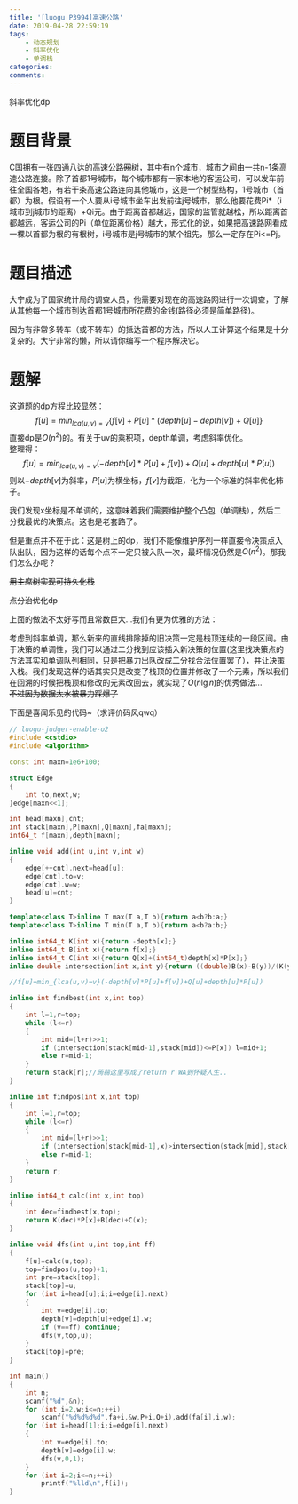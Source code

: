 ```yaml
---
title: '[luogu P3994]高速公路'
date: 2019-04-28 22:59:19
tags:
    - 动态规划
    - 斜率优化
    - 单调栈
categories:
comments:
---
```


斜率优化dp

<!-- more -->

# 题目背景
C国拥有一张四通八达的高速公路~~网~~树，其中有n个城市，城市之间由一共n-1条高速公路连接。除了首都1号城市，每个城市都有一家本地的客运公司，可以发车前往全国各地，有若干条高速公路连向其他城市，这是一个树型结构，1号城市（首都）为根。假设有一个人要从i号城市坐车出发前往j号城市，那么他要花费Pi*（i城市到j城市的距离）+Qi元。由于距离首都越远，国家的监管就越松，所以距离首都越远，客运公司的Pi（单位距离价格）越大，形式化的说，如果把高速路网看成一棵以首都为根的有根树，i号城市是j号城市的某个祖先，那么一定存在Pi<=Pj。

# 题目描述
大宁成为了国家统计局的调查人员，他需要对现在的高速路网进行一次调查，了解从其他每一个城市到达首都1号城市所花费的金钱(路径必须是简单路径)。

因为有非常多转车（或不转车）的抵达首都的方法，所以人工计算这个结果是十分复杂的。大宁非常的懒，所以请你编写一个程序解决它。
# 题解  
这道题的dp方程比较显然：
$$f[u]=min_{lca(u,v)=v}\{f[v]+P[u]*(depth[u]-depth[v])+Q[u]\}$$
直接dp是$O(n^2)$的。有关于uv的乘积项，depth单调，考虑斜率优化。  
整理得：
$$f[u]=min_{lca(u,v)=v}(-depth[v]*P[u]+f[v])+Q[u]+depth[u]*P[u])$$
则以$-depth[v]$为斜率，$P[u]$为横坐标，$f[v]$为截距，化为一个标准的斜率优化柿子。

我们发现x坐标是不单调的，这意味着我们需要维护整个凸包（单调栈），然后二分找最优的决策点。这也是老套路了。

但是重点并不在于此：这是树上的dp，我们不能像维护序列一样直接令决策点入队出队，因为这样的话每个点不一定只被入队一次，最坏情况仍然是$O(n^2)$。那我们怎么办呢？

~~用主席树实现可持久化栈~~

~~点分治优化dp~~

上面的做法不太好写而且常数巨大...我们有更为优雅的方法：

考虑到斜率单调，那么新来的直线排除掉的旧决策一定是栈顶连续的一段区间。由于决策的单调性，我们可以通过二分找到应该插入新决策的位置(这里找决策点的方法其实和单调队列相同，只是把暴力出队改成二分找合法位置罢了），并让决策入栈。我们发现这样的话其实只是改变了栈顶的位置并修改了一个元素，所以我们在回溯的时候把栈顶和修改的元素改回去，就实现了$O(n\lg n)$的优秀做法...  
~~不过因为数据太水被暴力踩爆了~~

下面是喜闻乐见的代码~（求评价码风qwq）
```cpp
// luogu-judger-enable-o2
#include <cstdio>
#include <algorithm>

const int maxn=1e6+100;

struct Edge
{
    int to,next,w;
}edge[maxn<<1];

int head[maxn],cnt;
int stack[maxn],P[maxn],Q[maxn],fa[maxn];
int64_t f[maxn],depth[maxn];

inline void add(int u,int v,int w)
{
    edge[++cnt].next=head[u];
    edge[cnt].to=v;
    edge[cnt].w=w;
    head[u]=cnt;
}

template<class T>inline T max(T a,T b){return a<b?b:a;}
template<class T>inline T min(T a,T b){return a<b?a:b;}

inline int64_t K(int x){return -depth[x];}
inline int64_t B(int x){return f[x];}
inline int64_t C(int x){return Q[x]+(int64_t)depth[x]*P[x];}
inline double intersection(int x,int y){return ((double)B(x)-B(y))/(K(y)-K(x));}

//f[u]=min_{lca(u,v)=v}(-depth[v]*P[u]+f[v])+Q[u]+depth[u]*P[u])

inline int findbest(int x,int top)
{
    int l=1,r=top;
    while (l<=r)
    {
        int mid=(l+r)>>1;
        if (intersection(stack[mid-1],stack[mid])<=P[x]) l=mid+1;
        else r=mid-1;
    }
    return stack[r];//蒟蒻这里写成了return r WA到怀疑人生..
}

inline int findpos(int x,int top)
{
    int l=1,r=top;
    while (l<=r)
    {
        int mid=(l+r)>>1;
        if (intersection(stack[mid-1],x)>intersection(stack[mid],stack[mid-1])) l=mid+1;
        else r=mid-1;
    }
    return r;
}

inline int64_t calc(int x,int top)
{
    int dec=findbest(x,top);
    return K(dec)*P[x]+B(dec)+C(x);
}

inline void dfs(int u,int top,int ff)
{
    f[u]=calc(u,top);
    top=findpos(u,top)+1;
    int pre=stack[top];
    stack[top]=u;
    for (int i=head[u];i;i=edge[i].next)
    {
        int v=edge[i].to;
        depth[v]=depth[u]+edge[i].w;
        if (v==ff) continue;
        dfs(v,top,u);
    }
    stack[top]=pre;
}

int main()
{
    int n;
    scanf("%d",&n);
    for (int i=2,w;i<=n;++i)
        scanf("%d%d%d%d",fa+i,&w,P+i,Q+i),add(fa[i],i,w);
    for (int i=head[1];i;i=edge[i].next)
    {
        int v=edge[i].to;
        depth[v]=edge[i].w;
        dfs(v,0,1);
    }
    for (int i=2;i<=n;++i)
        printf("%lld\n",f[i]);
}
```
